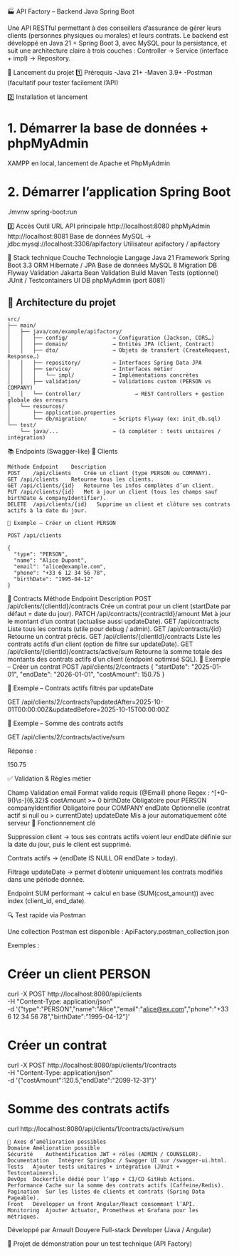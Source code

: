 🏭 API Factory – Backend Java Spring Boot

Une API RESTful permettant à des conseillers d’assurance de gérer leurs clients (personnes physiques ou morales) et leurs contrats.
Le backend est développé en Java 21 + Spring Boot 3, avec MySQL pour la persistance, et suit une architecture claire à trois couches :
Controller → Service (interface + impl) → Repository.

🚀 Lancement du projet
1️⃣ Prérequis
-Java 21+
-Maven 3.9+
-Postman (facultatif pour tester facilement l’API)

2️⃣ Installation et lancement
# 1. Démarrer la base de données + phpMyAdmin
XAMPP en local, lancement de Apache et PhpMyAdmin

# 2. Démarrer l’application Spring Boot
./mvnw spring-boot:run

3️⃣ Accès
Outil	URL
API principale	http://localhost:8080
phpMyAdmin	http://localhost:8081
Base de données	MySQL → jdbc:mysql://localhost:3306/apifactory
Utilisateur	apifactory / apifactory

🧩 Stack technique
Couche	Technologie
Langage	Java 21
Framework	Spring Boot 3.3
ORM	Hibernate / JPA
Base de données	MySQL 8
Migration DB	Flyway
Validation	Jakarta Bean Validation
Build	Maven
Tests	(optionnel) JUnit / Testcontainers
UI DB	phpMyAdmin (port 8081)

## 📜 Architecture du projet

```text
src/
├── main/
│   ├── java/com/example/apifactory/
│   │   ├── config/              → Configuration (Jackson, CORS…)
│   │   ├── domain/              → Entités JPA (Client, Contract)
│   │   ├── dto/                 → Objets de transfert (CreateRequest, Response…)
│   │   ├── repository/          → Interfaces Spring Data JPA
│   │   ├── service/             → Interfaces métier
│   │   │   └── impl/            → Implémentations concrètes
│   │   ├── validation/          → Validations custom (PERSON vs COMPANY)
│   │   └── Controller/                 → REST Controllers + gestion globale des erreurs
│   └── resources/
│       ├── application.properties
│       └── db/migration/        → Scripts Flyway (ex: init_db.sql)
└── test/
    └── java/...                 → (à compléter : tests unitaires / intégration)
```

📚 Endpoints (Swagger-like)
🔹 Clients
```text
Méthode	Endpoint	Description
POST	/api/clients	Crée un client (type PERSON ou COMPANY).
GET	/api/clients	Retourne tous les clients.
GET	/api/clients/{id}	Retourne les infos complètes d’un client.
PUT	/api/clients/{id}	Met à jour un client (tous les champs sauf birthDate & companyIdentifier).
DELETE	/api/clients/{id}	Supprime un client et clôture ses contrats actifs à la date du jour.

🧾 Exemple – Créer un client PERSON

POST /api/clients

{
  "type": "PERSON",
  "name": "Alice Dupont",
  "email": "alice@example.com",
  "phone": "+33 6 12 34 56 78",
  "birthDate": "1995-04-12"
}
```

🔹 Contracts
Méthode	Endpoint	Description
POST	/api/clients/{clientId}/contracts	Crée un contrat pour un client (startDate par défaut = date du jour).
PATCH	/api/contracts/{contractId}/amount	Met à jour le montant d’un contrat (actualise aussi updateDate).
GET	/api/contracts	Liste tous les contrats (utile pour debug / admin).
GET	/api/contracts/{id}	Retourne un contrat précis.
GET	/api/clients/{clientId}/contracts	Liste les contrats actifs d’un client (option de filtre sur updateDate).
GET	/api/clients/{clientId}/contracts/active/sum	Retourne la somme totale des montants des contrats actifs d’un client (endpoint optimisé SQL).
🧾 Exemple – Créer un contrat
POST /api/clients/2/contracts
{
  "startDate": "2025-01-01",
  "endDate": "2026-01-01",
  "costAmount": 150.75
}

🧾 Exemple – Contrats actifs filtrés par updateDate

GET /api/clients/2/contracts?updatedAfter=2025-10-01T00:00:00Z&updatedBefore=2025-10-15T00:00:00Z

🧾 Exemple – Somme des contrats actifs

GET /api/clients/2/contracts/active/sum

Réponse :

150.75

✅ Validation & Règles métier

Champ	Validation
email	Format valide requis (@Email)
phone	Regex : ^[+0-9()\\s-]{6,32}$
costAmount	>= 0
birthDate	Obligatoire pour PERSON
companyIdentifier	Obligatoire pour COMPANY
endDate	Optionnelle (contrat actif si null ou > currentDate)
updateDate	Mis à jour automatiquement côté serveur
🧠 Fonctionnement clé

Suppression client → tous ses contrats actifs voient leur endDate définie sur la date du jour, puis le client est supprimé.

Contrats actifs → (endDate IS NULL OR endDate > today).

Filtrage updateDate → permet d’obtenir uniquement les contrats modifiés dans une période donnée.

Endpoint SUM performant → calcul en base (SUM(cost_amount)) avec index (client_id, end_date).

🔍 Test rapide via Postman

Une collection Postman est disponible :
ApiFactory.postman_collection.json

Exemples :

# Créer un client PERSON
curl -X POST http://localhost:8080/api/clients \
  -H "Content-Type: application/json" \
  -d '{"type":"PERSON","name":"Alice","email":"alice@ex.com","phone":"+33 6 12 34 56 78","birthDate":"1995-04-12"}'

# Créer un contrat
curl -X POST http://localhost:8080/api/clients/1/contracts \
  -H "Content-Type: application/json" \
  -d '{"costAmount":120.5,"endDate":"2099-12-31"}'

# Somme des contrats actifs
curl http://localhost:8080/api/clients/1/contracts/active/sum

```
🔮 Axes d’amélioration possibles
Domaine	Amélioration possible
Sécurité	Authentification JWT + rôles (ADMIN / COUNSELOR).
Documentation	Intégrer SpringDoc / Swagger UI sur /swagger-ui.html.
Tests	Ajouter tests unitaires + intégration (JUnit + Testcontainers).
DevOps	Dockerfile dédié pour l’app + CI/CD GitHub Actions.
Performance	Cache sur la somme des contrats actifs (Caffeine/Redis).
Pagination	Sur les listes de clients et contrats (Spring Data Pageable).
Front	Développer un front Angular/React consommant l’API.
Monitoring	Ajouter Actuator, Prometheus et Grafana pour les métriques.
```

Développé par Arnault Douyere
Full-stack Developer (Java / Angular)

📍 Projet de démonstration pour un test technique (API Factory)
